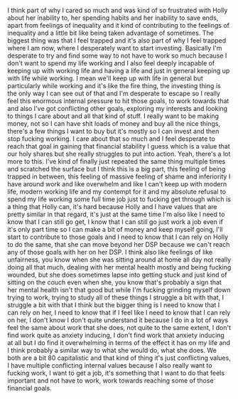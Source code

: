 ﻿I think part of why I cared so much and was kind of so frustrated with Holly about her
inability to, her spending habits and her inability to save ends, apart from feelings
of inequality and it kind of contributing to the feelings of inequality and a little
bit like being taken advantage of sometimes.
The biggest thing was that I feel trapped and it's also part of why I feel trapped
where I am now, where I desperately want to start investing.
Basically I'm desperate to try and find some way to not have to work so much because I
don't want to spend my life working and I also feel deeply incapable of keeping up with
working life and having a life and just in general keeping up with life while working.
I mean we'll keep up with life in general but particularly while working and it's like
the fire thing, the investing thing is the only way I can see out of that and I'm desperate
to escape so I really feel this enormous internal pressure to hit those goals, to work towards
that and also I've got conflicting other goals, exploring my interests and looking to things
I care about and all that kind of stuff.
I really want to be making money, not so I can have shit loads of money and buy all the
nice things, there's a few things I want to buy but it's mostly so I can invest and then
stop fucking working.
I care about that so much and I feel desperate to reach that goal in gaining that financial
stability I guess which is a value that our holy shares but she really struggles to put
into action.
Yeah, there's a lot more to this.
I've kind of finally just repeated the same thing multiple times and scratched the surface
but I think this is a big part, this feeling of being trapped in between, this feeling
of massive feeling of shame and inferiority I have around work and like overwhelm and
like I can't keep up with modern life, modern working life and my contempt for it and my
absolute refusal to spend my life working some full time job just to fucking get through
which is a thing that Holly can, it's hard because Holly and I have values that are pretty
similar in that regard, it's just at the same time I'm also like I need to know that I can
still go get, I know that I can still go just work a job even if it's only part time so
I can make a bit of money and keep myself going, I'll start to contribute to those goals
and I need to know that I can rely on Holly to do the same, that she can move beyond her
DSP because we can't reach any of those goals with her on her DSP.
I think also like feelings of like unfairness, you know when she was sitting around at home
all day not really doing all that much, dealing with her mental health mostly and being fucking
wounded, but she does sometimes lapse into getting stuck and just kind of sitting on
the couch even when she, you know that's probably a sign that her mental health isn't that good
but while I'm fucking grinding myself down trying to work, trying to study all of these
things I struggle a bit with that, I struggle a bit with that I think but the bigger thing
is I need to know that I can rely on her, I need to know that if I feel like I need to
know that I can rely on her, I don't know I don't quite understand it because I do in
a lot of ways feel the same about work that she does, not quite to the same extent, I
don't find work quite as anxiety inducing, I don't find work that anxiety inducing at
all but I do find it overwhelming in terms of the effect it has on my life and I think
probably a similar way to what she would do, what she does.
We both are a bit 80 capitalistic and that kind of thing it's just conflicting values,
I have multiple conflicting internal values because I also really want to fucking work,
I want to get a job, it's something that I want to do that feels important and not have
to work, work towards reaching some of those financial goals.
